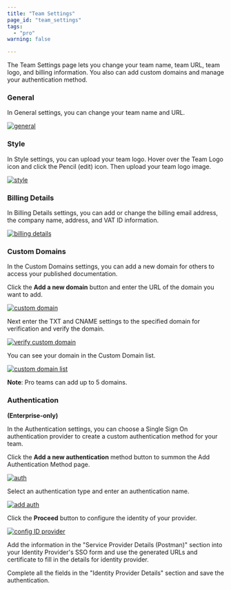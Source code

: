 ```yaml
---
title: "Team Settings"
page_id: "team_settings"
tags: 
  - "pro"
warning: false

---
```


The Team Settings page lets you change your team name, team URL, team logo, and billing information. You also can add custom domains and manage your authentication method.  

### General

In General settings, you can change your team name and URL. 

  [![general](https://s3.amazonaws.com/postman-static-getpostman-com/postman-docs/teamSettings-general.jpeg)](https://s3.amazonaws.com/postman-static-getpostman-com/postman-docs/teamSettings-general.jpeg)
  
### Style

In Style settings, you can upload your team logo. Hover over the Team Logo icon and click the Pencil (edit) icon. Then upload your team logo image.

  [![style](https://s3.amazonaws.com/postman-static-getpostman-com/postman-docs/teamSetting-style.jpeg)](https://s3.amazonaws.com/postman-static-getpostman-com/postman-docs/teamSetting-style.jpeg)
  
### Billing Details

In Billing Details settings, you can add or change the billing email address, the company name, address, and VAT ID information.

  [![billing details](https://s3.amazonaws.com/postman-static-getpostman-com/postman-docs/teamSetting-billingDetails.jpeg)](https://s3.amazonaws.com/postman-static-getpostman-com/postman-docs/teamSetting-billingDetails.jpeg)
  
### Custom Domains
In the Custom Domains settings, you can add a new domain for others to access your published documentation. 

Click the **Add a new domain** button and enter the URL of the domain you want to add. 

[![custom domain](https://s3.amazonaws.com/postman-static-getpostman-com/postman-docs/WS-teamSetting-customDomain.png)](https://s3.amazonaws.com/postman-static-getpostman-com/postman-docs/WS-teamSetting-customDomain.png)

Next enter the TXT and CNAME settings to the specified domain for verification and verify the domain.

[![verify custom domain](https://s3.amazonaws.com/postman-static-getpostman-com/postman-docs/WS-teamSetting-verifyCustomDomain.png)](https://s3.amazonaws.com/postman-static-getpostman-com/postman-docs/WS-teamSetting-verifyCustomDomain.png)

You can see your domain in the Custom Domain list.

[![custom domain list](https://s3.amazonaws.com/postman-static-getpostman-com/postman-docs/teamSetting-customDomains.jpeg)](https://s3.amazonaws.com/postman-static-getpostman-com/postman-docs/teamSetting-customDomains.jpeg)

**Note**: Pro teams can add up to 5 domains.

### Authentication

**(Enterprise-only)**

In the Authentication settings, you can choose a Single Sign On authentication provider to create a custom authentication method for your team.

Click the **Add a new authentication** method button to summon the Add Authentication Method page.

[![auth](https://s3.amazonaws.com/postman-static-getpostman-com/postman-docs/teamSettings-auth.jpeg)](https://s3.amazonaws.com/postman-static-getpostman-com/postman-docs/teamSettings-auth.jpeg)

Select an authentication type and enter an authentication name.

[![add auth](https://s3.amazonaws.com/postman-static-getpostman-com/postman-docs/WS-teamSettings-addAuthMeth.png)](https://s3.amazonaws.com/postman-static-getpostman-com/postman-docs/WS-teamSettings-addAuthMeth.png)

Click the **Proceed** button to configure the identity of your provider.

[![config ID provider](https://s3.amazonaws.com/postman-static-getpostman-com/postman-docs/WS-teamSetting-configIDProvider.png)](https://s3.amazonaws.com/postman-static-getpostman-com/postman-docs/WS-teamSetting-configIDProvider.png)

Add the information in the "Service Provider Details (Postman)" section into your Identity Provider's SSO form and use the generated URLs and certificate to fill in the details for identity provider.

Complete all the fields in the "Identity Provider Details" section and save the authentication.
